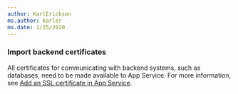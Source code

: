 ```yaml
---
author: KarlErickson
ms.author: karler
ms.date: 1/25/2020
---
```


### Import backend certificates

All certificates for communicating with backend systems, such as databases, need to be made available to App Service. For more information, see [Add an SSL certificate in App Service](/azure/app-service/configure-ssl-certificate).

